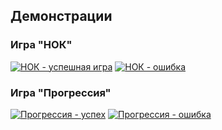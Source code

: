 ## Демонстрации

### Игра "НОК"
[![НОК - успешная игра](https://i.imgur.com/nyFMeIf.png)](https://imgur.com/a/cVlytpj)
[![НОК - ошибка](https://asciinema.org/a/EXAMPLE2.png)](https://imgur.com/a/4oAoBEn)

### Игра "Прогрессия"
[![Прогрессия - успех](https://asciinema.org/a/EXAMPLE3.png)](https://imgur.com/a/gdA7vOq)
[![Прогрессия - ошибка](https://asciinema.org/a/EXAMPLE4.png)](https://imgur.com/a/6P3UdCo)
